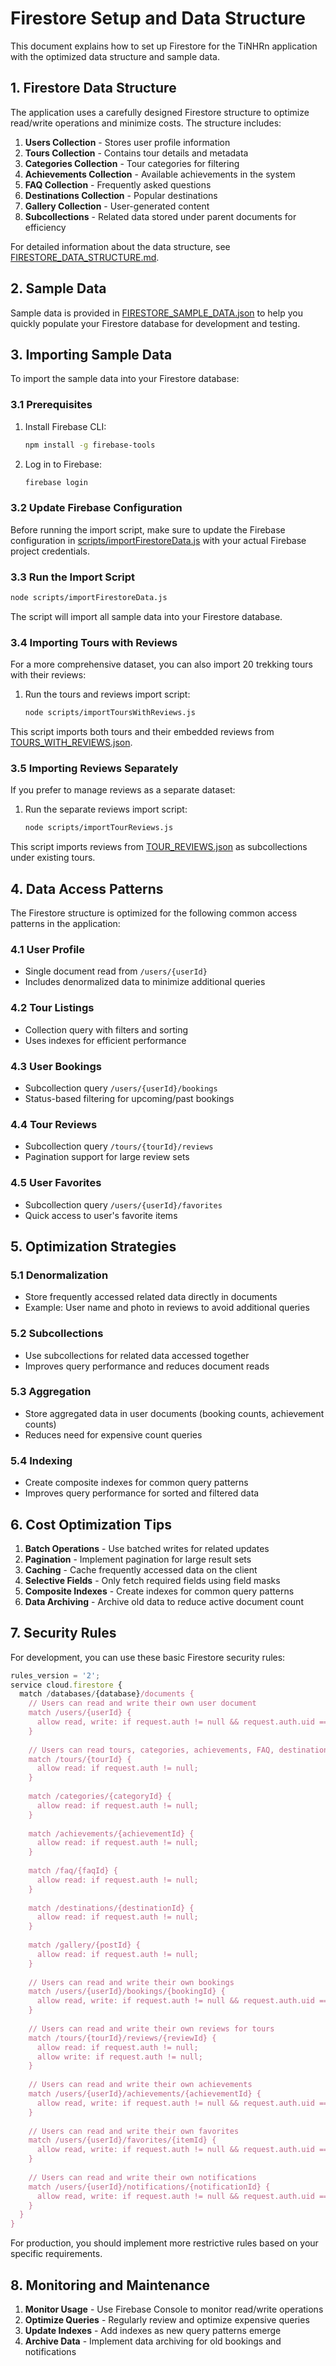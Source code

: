# Firestore Setup and Data Structure

This document explains how to set up Firestore for the TiNHRn application with the optimized data structure and sample data.

## 1. Firestore Data Structure

The application uses a carefully designed Firestore structure to optimize read/write operations and minimize costs. The structure includes:

1. **Users Collection** - Stores user profile information
2. **Tours Collection** - Contains tour details and metadata
3. **Categories Collection** - Tour categories for filtering
4. **Achievements Collection** - Available achievements in the system
5. **FAQ Collection** - Frequently asked questions
6. **Destinations Collection** - Popular destinations
7. **Gallery Collection** - User-generated content
8. **Subcollections** - Related data stored under parent documents for efficiency

For detailed information about the data structure, see [FIRESTORE_DATA_STRUCTURE.md](FIRESTORE_DATA_STRUCTURE.md).

## 2. Sample Data

Sample data is provided in [FIRESTORE_SAMPLE_DATA.json](FIRESTORE_SAMPLE_DATA.json) to help you quickly populate your Firestore database for development and testing.

## 3. Importing Sample Data

To import the sample data into your Firestore database:

### 3.1 Prerequisites

1. Install Firebase CLI:
   ```bash
   npm install -g firebase-tools
   ```

2. Log in to Firebase:
   ```bash
   firebase login
   ```

### 3.2 Update Firebase Configuration

Before running the import script, make sure to update the Firebase configuration in [scripts/importFirestoreData.js](scripts/importFirestoreData.js) with your actual Firebase project credentials.

### 3.3 Run the Import Script

```bash
node scripts/importFirestoreData.js
```

The script will import all sample data into your Firestore database.

### 3.4 Importing Tours with Reviews

For a more comprehensive dataset, you can also import 20 trekking tours with their reviews:

1. Run the tours and reviews import script:
   ```bash
   node scripts/importToursWithReviews.js
   ```

This script imports both tours and their embedded reviews from [TOURS_WITH_REVIEWS.json](TOURS_WITH_REVIEWS.json).

### 3.5 Importing Reviews Separately

If you prefer to manage reviews as a separate dataset:

1. Run the separate reviews import script:
   ```bash
   node scripts/importTourReviews.js
   ```

This script imports reviews from [TOUR_REVIEWS.json](TOUR_REVIEWS.json) as subcollections under existing tours.

## 4. Data Access Patterns

The Firestore structure is optimized for the following common access patterns in the application:

### 4.1 User Profile
- Single document read from `/users/{userId}`
- Includes denormalized data to minimize additional queries

### 4.2 Tour Listings
- Collection query with filters and sorting
- Uses indexes for efficient performance

### 4.3 User Bookings
- Subcollection query `/users/{userId}/bookings`
- Status-based filtering for upcoming/past bookings

### 4.4 Tour Reviews
- Subcollection query `/tours/{tourId}/reviews`
- Pagination support for large review sets

### 4.5 User Favorites
- Subcollection query `/users/{userId}/favorites`
- Quick access to user's favorite items

## 5. Optimization Strategies

### 5.1 Denormalization
- Store frequently accessed related data directly in documents
- Example: User name and photo in reviews to avoid additional queries

### 5.2 Subcollections
- Use subcollections for related data accessed together
- Improves query performance and reduces document reads

### 5.3 Aggregation
- Store aggregated data in user documents (booking counts, achievement counts)
- Reduces need for expensive count queries

### 5.4 Indexing
- Create composite indexes for common query patterns
- Improves query performance for sorted and filtered data

## 6. Cost Optimization Tips

1. **Batch Operations** - Use batched writes for related updates
2. **Pagination** - Implement pagination for large result sets
3. **Caching** - Cache frequently accessed data on the client
4. **Selective Fields** - Only fetch required fields using field masks
5. **Composite Indexes** - Create indexes for common query patterns
6. **Data Archiving** - Archive old data to reduce active document count

## 7. Security Rules

For development, you can use these basic Firestore security rules:

```javascript
rules_version = '2';
service cloud.firestore {
  match /databases/{database}/documents {
    // Users can read and write their own user document
    match /users/{userId} {
      allow read, write: if request.auth != null && request.auth.uid == userId;
    }
    
    // Users can read tours, categories, achievements, FAQ, destinations, and gallery
    match /tours/{tourId} {
      allow read: if request.auth != null;
    }
    
    match /categories/{categoryId} {
      allow read: if request.auth != null;
    }
    
    match /achievements/{achievementId} {
      allow read: if request.auth != null;
    }
    
    match /faq/{faqId} {
      allow read: if request.auth != null;
    }
    
    match /destinations/{destinationId} {
      allow read: if request.auth != null;
    }
    
    match /gallery/{postId} {
      allow read: if request.auth != null;
    }
    
    // Users can read and write their own bookings
    match /users/{userId}/bookings/{bookingId} {
      allow read, write: if request.auth != null && request.auth.uid == userId;
    }
    
    // Users can read and write their own reviews for tours
    match /tours/{tourId}/reviews/{reviewId} {
      allow read: if request.auth != null;
      allow write: if request.auth != null;
    }
    
    // Users can read and write their own achievements
    match /users/{userId}/achievements/{achievementId} {
      allow read, write: if request.auth != null && request.auth.uid == userId;
    }
    
    // Users can read and write their own favorites
    match /users/{userId}/favorites/{itemId} {
      allow read, write: if request.auth != null && request.auth.uid == userId;
    }
    
    // Users can read and write their own notifications
    match /users/{userId}/notifications/{notificationId} {
      allow read, write: if request.auth != null && request.auth.uid == userId;
    }
  }
}
```

For production, you should implement more restrictive rules based on your specific requirements.

## 8. Monitoring and Maintenance

1. **Monitor Usage** - Use Firebase Console to monitor read/write operations
2. **Optimize Queries** - Regularly review and optimize expensive queries
3. **Update Indexes** - Add indexes as new query patterns emerge
4. **Archive Data** - Implement data archiving for old bookings and notifications